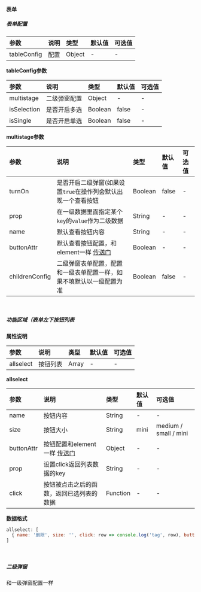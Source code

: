 #### 表单

##### 表单配置
| 参数  |  说明 | 类型  | 默认值  | 可选值  |
| :------------ | :------------ | :------------ | :------------ | :------------ |
| tableConfig | 配置 | Object | - | - |

**tableConfig参数**

| 参数  |  说明 | 类型  | 默认值  | 可选值  |
| :------------ | :------------ | :------------ | :------------ | :------------ |
| multistage | 二级弹窗配置 | Object | - | - |
| isSelection | 是否开启多选 | Boolean | false | - |
| isSingle | 是否开启单选 | Boolean | false | - |

**multistage参数**

| 参数  |  说明 | 类型  | 默认值  | 可选值  |
| :------------ | :------------ | :------------ | :------------ | :------------ |
| turnOn | 是否开启二级弹窗(如果设置`true`在操作列会默认出现一个查看按钮 | Boolean | false | - |
| prop | 在一级数据里面指定某个`key`的`value`作为二级数据 | String | - | - |
| name | 默认查看按钮内容 | String | - | - |
| buttonAttr | 默认查看按钮配置，和element一样 [传送门](https://element.eleme.cn/#/zh-CN/component/button) | Boolean | - | - |
| childrenConfig | 二级弹窗表单配置，配置和一级表单配置一样，如果不填默认以一级配置为准 | Boolean | false | - |

&emsp;&emsp;
##### 功能区域（表单左下按钮列表
**属性说明**

| 参数  |  说明 | 类型  | 默认值  | 可选值  |
| :------------ | :------------ | :------------ | :------------ | :------------ |
| allselect | 按钮列表 | Array | - | - |

**allselect**

| 参数  |  说明 | 类型  | 默认值  | 可选值  |
| :------------ | :------------ | :------------ | :------------ | :------------ |
| name | 按钮内容 | String | - | - |
| size | 按钮大小 | String | mini | medium / small / mini |
| buttonAttr | 按钮配置和element一样 [传送门](https://element.eleme.cn/#/zh-CN/component/button) | Object | - | - |
| prop | 设置click返回列表数据的key | String | - | - |
| click | 按钮被点击之后的函数，返回已选列表的数据 | Function | - | - |

**数据格式**
```javascript
allselect: [
  { name: '删除', size: '', click: row => console.log('tag', row), buttonAttr: { type: 'danger' }, prop: 'id' }
]
```
&emsp;&emsp;
##### 二级弹窗
和一级弹窗配置一样
